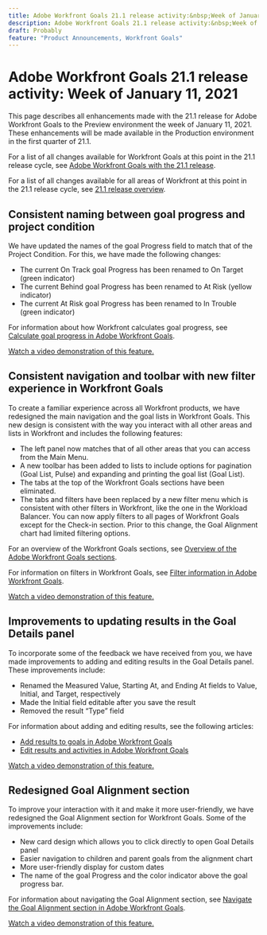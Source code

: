 ```yaml
---
title: Adobe Workfront Goals 21.1 release activity:&nbsp;Week of January 11, 2021
description: Adobe Workfront Goals 21.1 release activity:&nbsp;Week of January 11, 2021
draft: Probably
feature: "Product Announcements, Workfront Goals"
---
```

# Adobe Workfront Goals 21.1 release activity:&nbsp;Week of January 11, 2021

This page describes all enhancements made with the 21.1 release for Adobe Workfront Goals to the Preview environment the week of January 11, 2021. These enhancements will be made available in the Production environment in the first quarter of 21.1.

For a list of all changes available for Workfront Goals at this point in the 21.1 release cycle, see [Adobe Workfront Goals with the 21.1 release](../../../../product-announcements/product-releases/goals-release-activity/goals-release-21-1.md).

For a list of all changes available for all areas of Workfront at this point in the 21.1 release cycle, see [21.1 release overview](../../../../product-announcements/product-releases/21.1-release-activity/21-1-release-overview.md).

## Consistent naming between goal progress and project condition

We have updated the names of the goal Progress field to match that of the Project Condition. For this, we have made the following changes:

* The current On Track goal Progress has been renamed to On Target (green indicator)
* The current Behind goal Progress has been renamed to At Risk (yellow indicator)
* The current At Risk goal Progress has been renamed to In Trouble (green indicator)

For information about how Workfront calculates goal progress, see [Calculate goal progress in Adobe Workfront Goals](../../../../workfront-goals/goal-management/calculate-goal-progress.md).

[Watch a video demonstration of this feature.](https://vimeo.com/500529208/7cbd6e5435)

## Consistent navigation and toolbar with new filter experience in Workfront Goals

To create a familiar experience across all Workfront products, we have redesigned the main navigation and the goal lists in Workfront Goals. This new design is consistent with the way you interact with all other areas and lists in Workfront and includes the following features:

* The left panel now matches that of all other areas that you can access from the Main Menu.
* A new toolbar has been added to lists to include options for pagination (Goal List, Pulse) and expanding and printing the goal list (Goal List).
* The tabs at the top of the Workfront Goals sections have been eliminated.
* The tabs and filters have been replaced by a new filter menu which is consistent with other filters in Workfront, like the one in the Workload Balancer. You can now apply filters to all pages of Workfront Goals except for the Check-in section. Prior to this change, the Goal Alignment chart had limited filtering options.

For an overview of the Workfront Goals sections, see [Overview of the Adobe Workfront Goals sections](../../../../workfront-goals/goal-review-and-workfront-goals-sections/overview-of-wf-goals-sections.md).

For information on filters in Workfront Goals, see [Filter information in Adobe Workfront Goals](../../../../workfront-goals/goal-management/filter-information-wf-goals.md).

[Watch a video demonstration of this feature.](https://vimeo.com/500513083/8bdeda1257)

## Improvements to updating results in the Goal Details panel

To incorporate some of the feedback we have received from you, we have made improvements to adding and editing results in the Goal Details panel. These improvements include:

* Renamed the Measured Value, Starting At, and Ending At fields to Value, Initial, and Target, respectively
* Made the Initial field editable after you save the result
* Removed the result “Type” field

For information about adding and editing results, see the following articles:

* [Add results to goals in Adobe Workfront Goals](../../../../workfront-goals/results-and-activities/add-results-to-goals.md) 
* [Edit results and activities in Adobe Workfront Goals](../../../../workfront-goals/results-and-activities/edit-results-and-activities.md)

[Watch a video demonstration of this feature.](https://vimeo.com/500527458/c5805ad86d)

## Redesigned Goal Alignment section

To improve your interaction with it and make it more user-friendly, we have redesigned the Goal Alignment section for Workfront Goals. Some of the improvements include:

* New card design which allows you to click directly to open Goal Details panel
* Easier navigation to children and parent goals from the alignment chart
* More user-friendly display for custom dates
* The name of the goal Progress and the color indicator above the goal progress bar.

For information about navigating the Goal Alignment section, see [Navigate the Goal Alignment section in Adobe Workfront Goals](../../../../workfront-goals/goal-alignment/navigate-goal-alignment-chart.md).

[Watch a video demonstration of this feature.](https://vimeo.com/500518626/5adb573096) 
